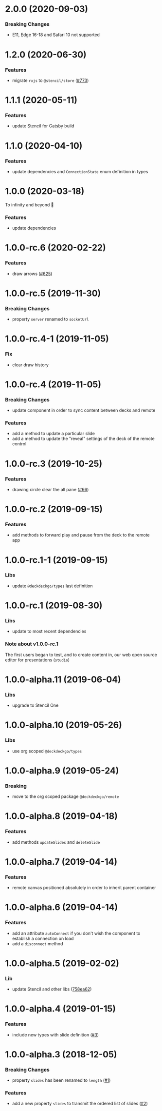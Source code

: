 # 2.0.0 (2020-09-03)

### Breaking Changes

- E11, Edge 16-18 and Safari 10 not supported

# 1.2.0 (2020-06-30)

### Features

- migrate `rxjs` to `@stencil/store` ([#773](https://github.com/deckgo/deckdeckgo/issues/773))

# 1.1.1 (2020-05-11)

### Features

- update Stencil for Gatsby build

# 1.1.0 (2020-04-10)

### Features

- update dependencies and `ConnectionState` enum definition in types

# 1.0.0 (2020-03-18)

To infinity and beyond 🚀

### Features

- update dependencies

# 1.0.0-rc.6 (2020-02-22)

### Features

- draw arrows ([#625](https://github.com/deckgo/deckdeckgo/issues/625))

# 1.0.0-rc.5 (2019-11-30)

### Breaking Changes

- property `server` renamed to `socketUrl`

# 1.0.0-rc.4-1 (2019-11-05)

### Fix

- clear draw history

# 1.0.0-rc.4 (2019-11-05)

### Breaking Changes

- update component in order to sync content between decks and remote

### Features

- add a method to update a particular slide
- add a method to update the "reveal" settings of the deck of the remote control

# 1.0.0-rc.3 (2019-10-25)

### Features

- drawing circle clear the all pane ([#66](https://github.com/deckgo/deckdeckgo/issues/66))

# 1.0.0-rc.2 (2019-09-15)

### Features

- add methods to forward play and pause from the deck to the remote app

# 1.0.0-rc.1-1 (2019-09-15)

### Libs

- update `@deckdeckgo/types` last definition

# 1.0.0-rc.1 (2019-08-30)

### Libs

- update to most recent dependencies

### Note about v1.0.0-rc.1

The first users began to test, and to create content in, our web open source editor for presentations (`studio`)

# 1.0.0-alpha.11 (2019-06-04)

### Libs

- upgrade to Stencil One

# 1.0.0-alpha.10 (2019-05-26)

### Libs

- use org scoped `@deckdeckgo/types`

# 1.0.0-alpha.9 (2019-05-24)

### Breaking

- move to the org scoped package `@deckdeckgo/remote`

# 1.0.0-alpha.8 (2019-04-18)

### Features

- add methods `updateSlides` and `deleteSlide`

# 1.0.0-alpha.7 (2019-04-14)

### Features

- remote canvas positioned absolutely in order to inherit parent container

# 1.0.0-alpha.6 (2019-04-14)

### Features

- add an attribute `autoConnect` if you don't wish the component to establish a connection on load
- add a `disconnect` method

# 1.0.0-alpha.5 (2019-02-02)

### Lib

- update Stencil and other libs ([758ea62](https://github.com/deckgo/deckdeckgo-remote/commit/758ea62c884a67195753f805088d11e43a516873))

# 1.0.0-alpha.4 (2019-01-15)

### Features

- include new types with slide definition ([#3](https://github.com/deckgo/deckdeckgo-remote/issues/3))

# 1.0.0-alpha.3 (2018-12-05)

### Breaking Changes

- property `slides` has been renamed to `length` ([#1](https://github.com/deckgo/deckdeckgo-remote/issues/1))

### Features

- add a new property `slides` to transmit the ordered list of slides ([#2](https://github.com/deckgo/deckdeckgo-remote/issues/2))
